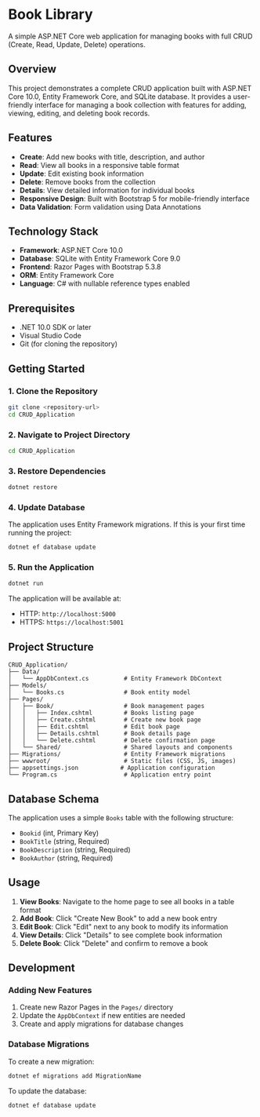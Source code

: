 # Book Library

A simple ASP.NET Core web application for managing books with full CRUD (Create, Read, Update, Delete) operations.

## Overview

This project demonstrates a complete CRUD application built with ASP.NET Core 10.0, Entity Framework Core, and SQLite database. It provides a user-friendly interface for managing a book collection with features for adding, viewing, editing, and deleting book records.

## Features

- **Create**: Add new books with title, description, and author
- **Read**: View all books in a responsive table format
- **Update**: Edit existing book information
- **Delete**: Remove books from the collection
- **Details**: View detailed information for individual books
- **Responsive Design**: Built with Bootstrap 5 for mobile-friendly interface
- **Data Validation**: Form validation using Data Annotations

## Technology Stack

- **Framework**: ASP.NET Core 10.0
- **Database**: SQLite with Entity Framework Core 9.0
- **Frontend**: Razor Pages with Bootstrap 5.3.8
- **ORM**: Entity Framework Core
- **Language**: C# with nullable reference types enabled

## Prerequisites

- .NET 10.0 SDK or later
- Visual Studio Code
- Git (for cloning the repository)

## Getting Started

### 1. Clone the Repository

```bash
git clone <repository-url>
cd CRUD_Application
```

### 2. Navigate to Project Directory

```bash
cd CRUD_Application
```

### 3. Restore Dependencies

```bash
dotnet restore
```

### 4. Update Database

The application uses Entity Framework migrations. If this is your first time running the project:

```bash
dotnet ef database update
```

### 5. Run the Application

```bash
dotnet run
```

The application will be available at:
- HTTP: `http://localhost:5000`
- HTTPS: `https://localhost:5001`

## Project Structure

```
CRUD_Application/
├── Data/
│   └── AppDbContext.cs          # Entity Framework DbContext
├── Models/
│   └── Books.cs                 # Book entity model
├── Pages/
│   ├── Book/                    # Book management pages
│   │   ├── Index.cshtml         # Books listing page
│   │   ├── Create.cshtml        # Create new book page
│   │   ├── Edit.cshtml          # Edit book page
│   │   ├── Details.cshtml       # Book details page
│   │   └── Delete.cshtml        # Delete confirmation page
│   └── Shared/                  # Shared layouts and components
├── Migrations/                  # Entity Framework migrations
├── wwwroot/                     # Static files (CSS, JS, images)
├── appsettings.json            # Application configuration
└── Program.cs                   # Application entry point
```

## Database Schema

The application uses a simple `Books` table with the following structure:

- `Bookid` (int, Primary Key)
- `BookTitle` (string, Required)
- `BookDescription` (string, Required)
- `BookAuthor` (string, Required)

## Usage

1. **View Books**: Navigate to the home page to see all books in a table format
2. **Add Book**: Click "Create New Book" to add a new book entry
3. **Edit Book**: Click "Edit" next to any book to modify its information
4. **View Details**: Click "Details" to see complete book information
5. **Delete Book**: Click "Delete" and confirm to remove a book

## Development

### Adding New Features

1. Create new Razor Pages in the `Pages/` directory
2. Update the `AppDbContext` if new entities are needed
3. Create and apply migrations for database changes

### Database Migrations

To create a new migration:
```bash
dotnet ef migrations add MigrationName
```

To update the database:
```bash
dotnet ef database update
```
